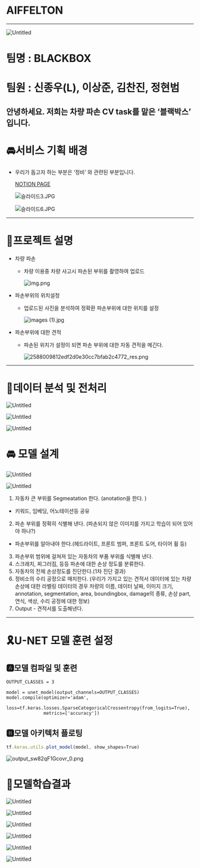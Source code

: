 # AIFFELTON

---

![Untitled](https://user-images.githubusercontent.com/118962335/236109478-f3685e06-7f22-4560-8584-3f30767bd990.png)



# **팀명 : BLACKBOX**

# **팀원 : 신종우(L), 이상준, 김찬진, 정현범**

## 안녕하세요. 저희는 차량 파손 CV task를 맡은 ‘블랙박스’ 입니다.

# 🚘서비스 기획 배경

- 우리가 돕고자 하는 부분은 ‘정비’ 와 관련된 부분입니다.
    
    [NOTION PAGE](https://www.notion.so/610eb17a479746cfa9bb517728ca52e5)
    
    ![슬라이드3.JPG](AIFFELTON%201aa21ccd1e8b476e94d36e74e8a3b18b/%25EC%258A%25AC%25EB%259D%25BC%25EC%259D%25B4%25EB%2593%259C3.jpg)
    
    ![슬라이드6.JPG](AIFFELTON%201aa21ccd1e8b476e94d36e74e8a3b18b/%25EC%258A%25AC%25EB%259D%25BC%25EC%259D%25B4%25EB%2593%259C6.jpg)
    

---

# 🎈프로젝트 설명

- 차량 파손
    - 차량 이용중 차량 사고시 파손된 부위를 촬영하여 업로드
        
        ![img.png](AIFFELTON%201aa21ccd1e8b476e94d36e74e8a3b18b/img.png)
        
- 파손부위의 위치설정
    - 업로드된 사진을 분석하여 정확환 파손부위에 대한 위치를 설정
        
        ![images (1).jpg](AIFFELTON%201aa21ccd1e8b476e94d36e74e8a3b18b/images_(1).jpg)
        
- 파손부위에 대한 견적
    - 파손된 위치가 설정이 되면 파손 부위에 대한 자동 견적을 메긴다.
        
        ![2588009812edf2d0e30cc7bfab2c4772_res.png](AIFFELTON%201aa21ccd1e8b476e94d36e74e8a3b18b/2588009812edf2d0e30cc7bfab2c4772_res.png)
        

---

# 🚧데이터 분석 및 전처리

![Untitled](AIFFELTON%201aa21ccd1e8b476e94d36e74e8a3b18b/Untitled%201.png)

![Untitled](AIFFELTON%201aa21ccd1e8b476e94d36e74e8a3b18b/Untitled%202.png)

![Untitled](AIFFELTON%201aa21ccd1e8b476e94d36e74e8a3b18b/Untitled%203.png)

# 🚘 모델 설계

![Untitled](AIFFELTON%201aa21ccd1e8b476e94d36e74e8a3b18b/Untitled%204.png)

![Untitled](AIFFELTON%201aa21ccd1e8b476e94d36e74e8a3b18b/Untitled%205.png)

1. 자동차 큰 부위를 Segmeatation 한다. (anotation을 한다. )
- 키워드, 임베딩, 어노테이션등 공유
2. 파손 부위를 정확히 식별해 낸다.
(파손되지 않은 이미지를 가지고 학습이 되어 있어야 하나?)
- 파손부위를 알아내야 한다.(헤드라이트, 프론트 범퍼, 프론트 도어, 타이어 휠 등)
3. 파손부위 범위에 걸쳐져 있는 자동차의 부품 부위를 식별해 낸다.
4. 스크래치, 찌그러짐, 등등 파손에 대한 손상 정도를 분류한다.
5. 자동차의 전체 손상정도를 진단한다.(1차 진단 결과)
6. 정비소의 수리 공정으로 매치한다. (우리가 가지고 있는 견적서 데이터에 있는 차량 손상에 대한 라벨링 데이터의 경우 차량의 이름, 데이터 날짜, 이미지 크기, annotation, segmentation, area, boundingbox, damage의 종류, 손상 part, 연식, 색상, 수리 공정에 대한 정보)
7. Output - 견적서를 도출해낸다.

---

# 🎗U-NET 모델 훈련 설정

## 🅰모델 컴파일 및 훈련

```
OUTPUT_CLASSES = 3

model = unet_model(output_channels=OUTPUT_CLASSES)
model.compile(optimizer='adam',
              loss=tf.keras.losses.SparseCategoricalCrossentropy(from_logits=True),
              metrics=['accuracy'])
```

## 🅱모델 아키텍처 플로팅

```jsx
tf.keras.utils.plot_model(model, show_shapes=True)
```

![output_sw82qF1Gcovr_0.png](AIFFELTON%201aa21ccd1e8b476e94d36e74e8a3b18b/output_sw82qF1Gcovr_0.png)

# 🌈모델학습결과

![Untitled](AIFFELTON%201aa21ccd1e8b476e94d36e74e8a3b18b/Untitled%206.png)

![Untitled](AIFFELTON%201aa21ccd1e8b476e94d36e74e8a3b18b/Untitled%207.png)

![Untitled](AIFFELTON%201aa21ccd1e8b476e94d36e74e8a3b18b/Untitled%208.png)

![Untitled](AIFFELTON%201aa21ccd1e8b476e94d36e74e8a3b18b/Untitled%209.png)

![Untitled](AIFFELTON%201aa21ccd1e8b476e94d36e74e8a3b18b/Untitled%2010.png)

![Untitled](AIFFELTON%201aa21ccd1e8b476e94d36e74e8a3b18b/Untitled%2011.png)

